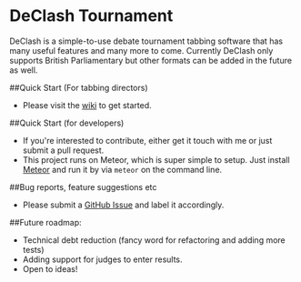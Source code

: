 # DeClash Tournament
DeClash is a simple-to-use debate tournament tabbing software that has many useful features and many more to come. Currently DeClash only supports British Parliamentary but other formats can be added in the future as well.

##Quick Start (For tabbing directors)
* Please visit the [wiki](https://github.com/WilfredWee/declash-tournament/wiki/Setup-Instructions) to get started.

##Quick Start (for developers)
* If you're interested to contribute, either get it touch with me or just submit a pull request.
* This project runs on Meteor, which is super simple to setup. Just install [Meteor](http://meteor.com) and run it by via `meteor` on the command line.

##Bug reports, feature suggestions etc
* Please submit a [GitHub Issue](https://github.com/WilfredWee/declash-tournament/issues) and label it accordingly.

##Future roadmap:
* Technical debt reduction (fancy word for refactoring and adding more tests)
* Adding support for judges to enter results.
* Open to ideas!

